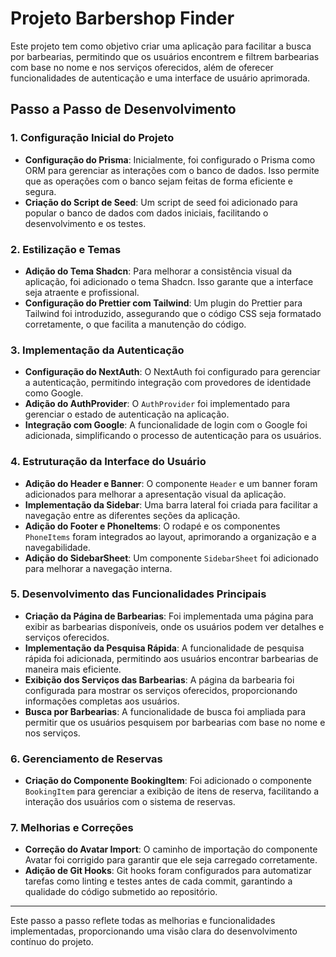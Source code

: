 # Projeto Barbershop Finder

Este projeto tem como objetivo criar uma aplicação para facilitar a busca por barbearias, permitindo que os usuários encontrem e filtrem barbearias com base no nome e nos serviços oferecidos, além de oferecer funcionalidades de autenticação e uma interface de usuário aprimorada.

## Passo a Passo de Desenvolvimento

### 1. Configuração Inicial do Projeto
- **Configuração do Prisma**: Inicialmente, foi configurado o Prisma como ORM para gerenciar as interações com o banco de dados. Isso permite que as operações com o banco sejam feitas de forma eficiente e segura.
- **Criação do Script de Seed**: Um script de seed foi adicionado para popular o banco de dados com dados iniciais, facilitando o desenvolvimento e os testes.

### 2. Estilização e Temas
- **Adição do Tema Shadcn**: Para melhorar a consistência visual da aplicação, foi adicionado o tema Shadcn. Isso garante que a interface seja atraente e profissional.
- **Configuração do Prettier com Tailwind**: Um plugin do Prettier para Tailwind foi introduzido, assegurando que o código CSS seja formatado corretamente, o que facilita a manutenção do código.

### 3. Implementação da Autenticação
- **Configuração do NextAuth**: O NextAuth foi configurado para gerenciar a autenticação, permitindo integração com provedores de identidade como Google.
- **Adição do AuthProvider**: O `AuthProvider` foi implementado para gerenciar o estado de autenticação na aplicação.
- **Integração com Google**: A funcionalidade de login com o Google foi adicionada, simplificando o processo de autenticação para os usuários.

### 4. Estruturação da Interface do Usuário
- **Adição do Header e Banner**: O componente `Header` e um banner foram adicionados para melhorar a apresentação visual da aplicação.
- **Implementação da Sidebar**: Uma barra lateral foi criada para facilitar a navegação entre as diferentes seções da aplicação.
- **Adição do Footer e PhoneItems**: O rodapé e os componentes `PhoneItems` foram integrados ao layout, aprimorando a organização e a navegabilidade.
- **Adição do SidebarSheet**: Um componente `SidebarSheet` foi adicionado para melhorar a navegação interna.

### 5. Desenvolvimento das Funcionalidades Principais
- **Criação da Página de Barbearias**: Foi implementada uma página para exibir as barbearias disponíveis, onde os usuários podem ver detalhes e serviços oferecidos.
- **Implementação da Pesquisa Rápida**: A funcionalidade de pesquisa rápida foi adicionada, permitindo aos usuários encontrar barbearias de maneira mais eficiente.
- **Exibição dos Serviços das Barbearias**: A página da barbearia foi configurada para mostrar os serviços oferecidos, proporcionando informações completas aos usuários.
- **Busca por Barbearias**: A funcionalidade de busca foi ampliada para permitir que os usuários pesquisem por barbearias com base no nome e nos serviços.

### 6. Gerenciamento de Reservas
- **Criação do Componente BookingItem**: Foi adicionado o componente `BookingItem` para gerenciar a exibição de itens de reserva, facilitando a interação dos usuários com o sistema de reservas.

### 7. Melhorias e Correções
- **Correção do Avatar Import**: O caminho de importação do componente Avatar foi corrigido para garantir que ele seja carregado corretamente.
- **Adição de Git Hooks**: Git hooks foram configurados para automatizar tarefas como linting e testes antes de cada commit, garantindo a qualidade do código submetido ao repositório.

---

Este passo a passo reflete todas as melhorias e funcionalidades implementadas, proporcionando uma visão clara do desenvolvimento contínuo do projeto.
